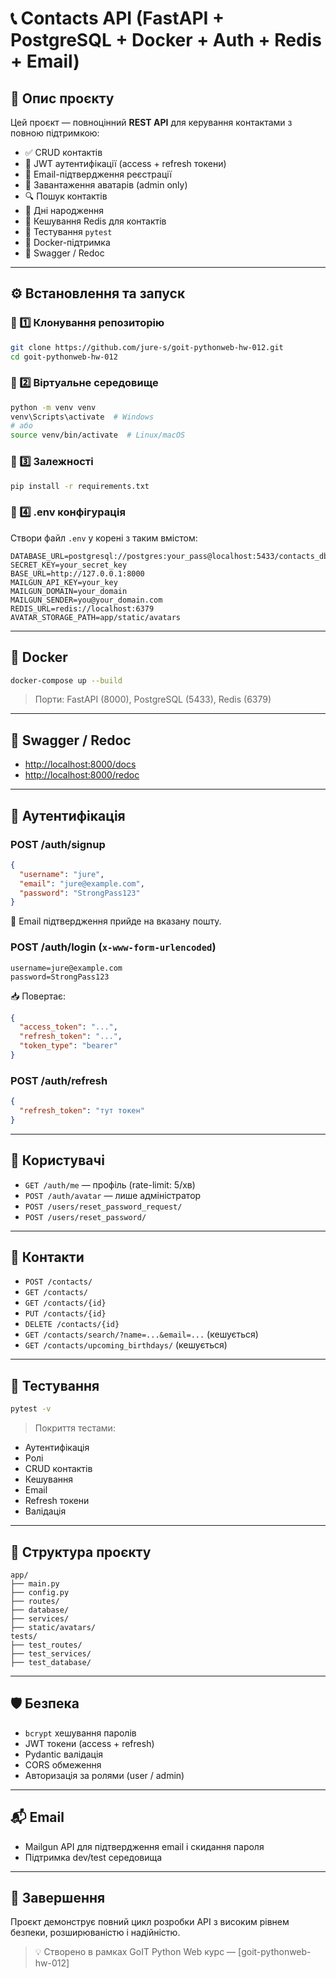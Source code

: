 # 📞 Contacts API (FastAPI + PostgreSQL + Docker + Auth + Redis + Email)

## 📌 Опис проєкту
Цей проєкт — повноцінний **REST API** для керування контактами з повною підтримкою:
- ✅ CRUD контактів
- 🔐 JWT аутентифікації (access + refresh токени)
- 📧 Email-підтвердження реєстрації
- 📸 Завантаження аватарів (admin only)
- 🔍 Пошук контактів
- 🎂 Дні народження
- 🧵 Кешування Redis для контактів
- 🧪 Тестування `pytest`
- 🐳 Docker-підтримка
- 📄 Swagger / Redoc

---

## ⚙️ Встановлення та запуск

### 🔹 1️⃣ Клонування репозиторію
```bash
git clone https://github.com/jure-s/goit-pythonweb-hw-012.git
cd goit-pythonweb-hw-012
```

### 🔹 2️⃣ Віртуальне середовище
```bash
python -m venv venv
venv\Scripts\activate  # Windows
# або
source venv/bin/activate  # Linux/macOS
```

### 🔹 3️⃣ Залежності
```bash
pip install -r requirements.txt
```

### 🔹 4️⃣ .env конфігурація
Створи файл `.env` у корені з таким вмістом:

```
DATABASE_URL=postgresql://postgres:your_pass@localhost:5433/contacts_db
SECRET_KEY=your_secret_key
BASE_URL=http://127.0.0.1:8000
MAILGUN_API_KEY=your_key
MAILGUN_DOMAIN=your_domain
MAILGUN_SENDER=you@your_domain.com
REDIS_URL=redis://localhost:6379
AVATAR_STORAGE_PATH=app/static/avatars
```

---

## 🐳 Docker
```bash
docker-compose up --build
```

> Порти: FastAPI (8000), PostgreSQL (5433), Redis (6379)

---

## 📘 Swagger / Redoc
- [http://localhost:8000/docs](http://localhost:8000/docs)
- [http://localhost:8000/redoc](http://localhost:8000/redoc)

---

## 🔐 Аутентифікація

### POST /auth/signup
```json
{
  "username": "jure",
  "email": "jure@example.com",
  "password": "StrongPass123"
}
```

📩 Email підтвердження прийде на вказану пошту.

### POST /auth/login (`x-www-form-urlencoded`)
```
username=jure@example.com
password=StrongPass123
```

📥 Повертає:
```json
{
  "access_token": "...",
  "refresh_token": "...",
  "token_type": "bearer"
}
```

### POST /auth/refresh
```json
{
  "refresh_token": "тут токен"
}
```

---

## 👤 Користувачі

- `GET /auth/me` — профіль (rate-limit: 5/хв)
- `POST /auth/avatar` — лише адміністратор
- `POST /users/reset_password_request/`
- `POST /users/reset_password/`

---

## 👥 Контакти

- `POST /contacts/`
- `GET /contacts/`
- `GET /contacts/{id}`
- `PUT /contacts/{id}`
- `DELETE /contacts/{id}`
- `GET /contacts/search/?name=...&email=...` (кешується)
- `GET /contacts/upcoming_birthdays/` (кешується)

---

## 🧪 Тестування
```bash
pytest -v
```

> Покриття тестами:
- Аутентифікація
- Ролі
- CRUD контактів
- Кешування
- Email
- Refresh токени
- Валідація

---

## 📁 Структура проєкту
```
app/
├── main.py
├── config.py
├── routes/
├── database/
├── services/
├── static/avatars/
tests/
├── test_routes/
├── test_services/
├── test_database/
```

---

## 🛡️ Безпека
- `bcrypt` хешування паролів
- JWT токени (access + refresh)
- Pydantic валідація
- CORS обмеження
- Авторизація за ролями (user / admin)

---

## 📬 Email
- Mailgun API для підтвердження email і скидання пароля
- Підтримка dev/test середовища

---

## 🏁 Завершення
Проєкт демонструє повний цикл розробки API з високим рівнем безпеки, розширюваністю і надійністю.

> 💡 Створено в рамках GoIT Python Web курс — [goit-pythonweb-hw-012]